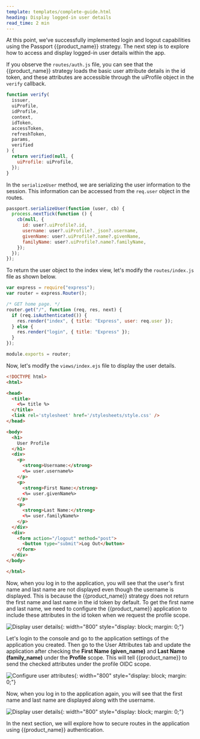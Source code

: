 ```yaml
---
template: templates/complete-guide.html
heading: Display logged-in user details
read_time: 2 min
---
```


At this point, we’ve successfully implemented login and logout capabilities using the Passport {{product_name}} strategy. The next step is to explore how to access and display logged-in user details within the app. 

If you observe the `routes/auth.js` file, you can see that the {{product_name}} strategy loads the basic user attribute details in the id token, and these attributes are accessible through the uiProfile object in the `verify` callback.

```javascript
function verify(
  issuer,
  uiProfile,
  idProfile,
  context,
  idToken,
  accessToken,
  refreshToken,
  params,
  verified
) {
  return verified(null, {
    uiProfile: uiProfile,
  });
}
```

In the `serializeUser` method, we are serializing the user information to the session. This information can be accessed from the `req.user` object in the routes.

```javascript
passport.serializeUser(function (user, cb) {
  process.nextTick(function () {
    cb(null, {
      id: user?.uiProfile?.id,
      username: user?.uiProfile?._json?.username,
      givenName: user?.uiProfile?.name?.givenName,
      familyName: user?.uiProfile?.name?.familyName,
    });
  });
});
```

To return the user object to the index view, let's modify the `routes/index.js` file as shown below.

```javascript
var express = require("express");
var router = express.Router();

/* GET home page. */
router.get("/", function (req, res, next) {
  if (req.isAuthenticated()) {
    res.render("index", { title: "Express", user: req.user });
  } else {
    res.render("login", { title: "Express" });
  }
});

module.exports = router;
```

Now, let's modify the `views/index.ejs` file to display the user details.

```html hl_lines="12-28"
<!DOCTYPE html>
<html>

<head>
  <title>
    <%= title %>
  </title>
  <link rel='stylesheet' href='/stylesheets/style.css' />
</head>

<body>
  <h1>
    User Profile
  </h1>
  <div>
    <p>
      <strong>Username:</strong>
      <%= user.username%>
    </p>
    <p>
      <strong>First Name:</strong>
      <%= user.givenName%>
    </p>
    <p>
      <strong>Last Name:</strong>
      <%= user.familyName%>
    </p>
  </div>
  <div>
    <form action="/logout" method="post">
      <button type="submit">Log Out</button>
    </form>
  </div>
</body>

</html>
```

Now, when you log in to the application, you will see that the user's first name and last name are not displayed even though the username is displayed. This is because the {{product_name}} strategy does not return the first name and last name in the id token by default. To get the first name and last name, we need to configure the {{product_name}} application to include these attributes in the id token when we request the profile scope.

![Display user details]({{base_path}}/complete-guides/nodejs/assets/img/image12.png){: width="800" style="display: block; margin: 0;"}

Let's login to the console and go to the application settings of the application you created. Then go to the User Attributes tab and update the application after checking the **First Name (given_name)** and **Last Name (family_name)** under the **Profile** scope. This will tell {{product_name}} to send the checked attributes under the profile OIDC scope.

![Configure user attributes]({{base_path}}/complete-guides/nodejs/assets/img/image13.png){: width="800" style="display: block; margin: 0;"}

Now, when you log in to the application again, you will see that the first name and last name are displayed along with the username.

![Display user details]({{base_path}}/complete-guides/nodejs/assets/img/image14.png){: width="800" style="display: block; margin: 0;"}

In the next section, we will explore how to secure routes in the application using {{product_name}} authentication.
